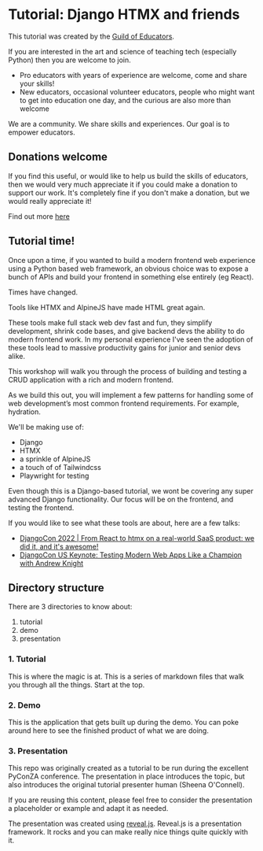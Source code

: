 # Tutorial: Django HTMX and friends 

This tutorial was created by the [Guild of Educators](https://guildofeducators.com/).

If you are interested in the art and science of teaching tech (especially Python) then you are welcome to join. 

- Pro educators with years of experience are welcome, come and share your skills!
- New educators, occasional volunteer educators, people who might want to get into education one day, and the curious are also more than welcome 

We are a community. We share skills and experiences. Our goal is to empower educators.

## Donations welcome 

If you find this useful, or would like to help us build the skills of educators, then we would very much appreciate it if you could make a donation to support our work.  It's completely fine if you don't make a donation, but we would really appreciate it!

Find out more [here](https://guildofeducators.com/support_us)

## Tutorial time!

Once upon a time, if you wanted to build a modern frontend web experience using a Python based web framework, an obvious choice was to expose a bunch of APIs and build your frontend in something else entirely (eg React).

Times have changed.

Tools like HTMX and AlpineJS have made HTML great again.

These tools make full stack web dev fast and fun, they simplify development, shrink code bases, and give backend devs the ability to do modern frontend work. In my personal experience I've seen the adoption of these tools lead to massive productivity gains for junior and senior devs alike.

This workshop will walk you through the process of building and testing a CRUD application with a rich and modern frontend.

As we build this out, you will implement a few patterns for handling some of web development’s most common frontend requirements. For example, hydration.

We'll be making use of:

- Django
- HTMX
- a sprinkle of AlpineJS
- a touch of of Tailwindcss
- Playwright for testing

Even though this is a Django-based tutorial, we wont be covering any super advanced Django functionality. Our focus will be on the frontend, and testing the frontend.

If you would like to see what these tools are about, here are a few talks:

- [DjangoCon 2022 | From React to htmx on a real-world SaaS product: we did it, and it's awesome!](https://www.youtube.com/watch?v=3GObi93tjZI)
- [DjangoCon US Keynote: Testing Modern Web Apps Like a Champion with Andrew Knight](https://www.youtube.com/watch?v=Ze62p97coaY)

## Directory structure

There are 3 directories to know about:

1. tutorial 
2. demo 
3. presentation

### 1. Tutorial

This is where the magic is at. This is a series of markdown files that walk you through all the things. Start at the top. 

### 2. Demo

This is the application that gets built up during the demo. You can poke around here to see the finished product of what we are doing. 

### 3. Presentation

This repo was originally created as a tutorial to be run during the excellent PyConZA conference. The presentation in place introduces the topic, but also introduces the original tutorial presenter human (Sheena O'Connell).

If you are reusing this content, please feel free to consider the presentation a placeholder or example and adapt it as needed.

The presentation was created using [reveal.js](https://revealjs.com/). Reveal.js is a presentation framework. It rocks and you can make really nice things quite quickly with it. 